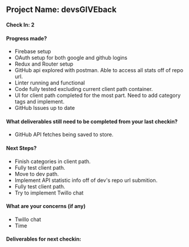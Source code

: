 ## Project Name: devsGIVEback

#### Check In: 2

#### Progress made?

- Firebase setup
- OAuth setup for both google and github logins
- Redux and Router setup
- GitHub api explored with postman. Able to access all stats off of repo url.
- Linter running and functional
- Code fully tested excluding current client path container.
- UI for client path completed for the most part. Need to add category tags and implement.
- GitHub Issues up to date

#### What deliverables still need to be completed from your last checkin?

- GitHub API fetches being saved to store. 

#### Next Steps?

- Finish categories in client path. 
- Fully test client path.
- Move to dev path.
- Implement API statistic info off of dev's repo url submition.
- Fully test client path.
- Try to implement Twillo chat

#### What are your concerns (if any)

- Twillo chat
- Time

#### Deliverables for next checkin:

